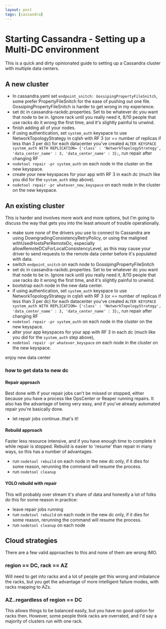 ```yaml
---
layout: post
tags: [cassandra]
---
```

<h1>Starting Cassandra - Setting up a Multi-DC environment</h1>

This is a quick and dirty opinionated guide to setting up a Cassandra cluster with multiple data centers.

## A new cluster

* In cassandra.yaml set `endpoint_snitch: GossipingPropertyFileSnitch`, some prefer PropertyFileSnitch for the ease of pushing out one file. GossipingPropertyFileSnitch is harder to get wrong in my experience.
* set dc in cassandra-rackdc.properties. Set to be whatever dc you want that node to be in. Ignore rack until you really need it, 8/10 people that use racks do it wrong the first time, and it's slightly painful to unwind.
* finish adding all of your nodes.
* if using authentication,  set `system_auth` keyspace to use NetworkTopologyStrategy in cqlsh with RF 3 (or == number of replicas if less than 3 per dc) for each datacenter you've created `ALTER KEYSPACE system_auth WITH REPLICATION= {'class' : 'NetworkTopologyStrategy', 'data_center_name' : 3, 'data_center_name' : 3};`, run repair after changing RF
* `nodetool repair -pr system_auth` on each node in the cluster on the new keyspace.
* create your new keyspaces for your app with RF 3 in each dc (much like you did for the `system_auth` step above).
* `nodetool repair -pr whatever_new_keyspace` on each node in the cluster on the new keyspace.

## An existing cluster

This is harder and involves more work and more options, but I'm going to discuss the way that gets you into the least amount of trouble operationally.

* make sure _none_ of the drivers you use to connect to Cassandra are using DowngradingConsistencyRetryPolicy, or using the maligned withUsedHostsPerRemoteDc, especially allowRemoteDCsForLocalConsistencyLevel, as this may cause your driver to send requests to the remote data center before it's populated with data.
* switch `endpoint_snitch` on each node to GossipingPropertyFileSnitch
* set dc in cassandra-rackdc.properties. Set to be whatever dc you want that node to be in. Ignore rack until you really need it, 8/10 people that use racks do it wrong the first time, and it's slightly painful to unwind.
* bootstrap each node in the new data center.
* if using authentication,  set `system_auth` keyspace to use NetworkTopologyStrategy in cqlsh with RF 3 (or == number of replicas if less than 3 per dc) for each datacenter you've created `ALTER KEYSPACE system_auth WITH REPLICATION= {'class' : 'NetworkTopologyStrategy', 'data_center_name' : 3, 'data_center_name' : 3};`, run repair after changing RF
* `nodetool repair -pr system_auth` on each node in the cluster on the new keyspace.
* alter your app keyspaces for your app with RF 3 in each dc (much like you did for the `system_auth` step above), 
* `nodetool repair -pr whatever_keyspace` on each node in the cluster on the new keyspace.

enjoy new data center

### how to get data to new dc

#### Repair approach

Best done with if your repair jobs can't be missed or stopped, either because you have a process like OpsCenter or Reaper running repairs. It also has the advantage of being very easy, and if you've already automated repair you're basically done.

* let repair jobs continue..that's it!

#### Rebuild approach

Faster less resource intensive, and if you have enough time to complete it while repair is stopped. Rebuild is easier to 'resume' than repair in many ways, so this has a number of advantages.

* run `nodetool rebuild` on each node in the new dc only, if it dies for some reason, rerunning the command will resume the process.
* run `nodetool cleanup`

#### YOLO rebuild with repair

This will probably over stream it's share of data and honestly a lot of folks do this for some reason in practice:

* leave repair jobs running
* run `nodetool rebuild` on each node in the new dc only, if it dies for some reason, rerunning the command will resume the process.
* run `nodetool cleanup` on each node

## Cloud strategies

There are a few valid approaches to this and none of them are wrong IMO.

### region == DC, rack == AZ

Will need to get into racks and a lot of people get this wrong and imbalance the racks, but you get the advantage of more intelligent failure modes, with racks mapping to AZs.

### AZ..regardless of region == DC

This allows things to be balanced easily, but you have no good option for racks then. However, some people think racks are overrated, and I'd say a majority of clusters run with one rack.

